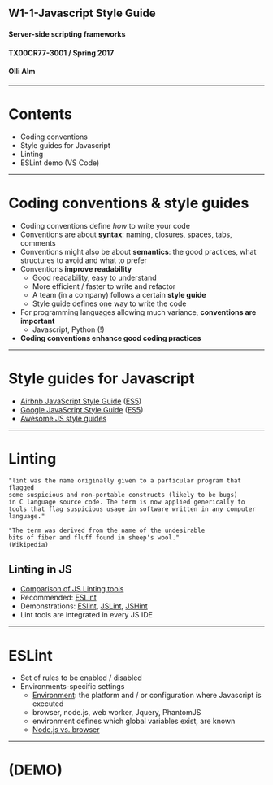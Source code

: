 ## W1-1-Javascript Style Guide
#### Server-side scripting frameworks 
#### TX00CR77-3001 / Spring 2017
#### Olli Alm

---

# Contents

* Coding conventions
* Style guides for Javascript
* Linting 
* ESLint demo (VS Code)

---

# Coding conventions & style guides

* Coding conventions define *how* to write your code
* Conventions are about **syntax**: naming, closures, spaces, tabs, comments
* Conventions might also be about **semantics**: the good practices, what structures to avoid and what to prefer
* Conventions **improve readability**
  * Good readability, easy to understand
  * More efficient / faster to write and refactor
  * A team (in a company) follows a certain **style guide**
  * Style guide defines one way to write the code 
* For programming languages allowing much variance, **conventions are important**
  * Javascript, Python (!)
* **Coding conventions enhance good coding practices**

---

# Style guides for Javascript

* [Airbnb JavaScript Style Guide](https://github.com/airbnb/javascript) ([ES5](https://github.com/airbnb/javascript/tree/es5-deprecated/es5))
* [Google JavaScript Style Guide](https://google.github.io/styleguide/jsguide.html) ([ES5](https://google.github.io/styleguide/javascriptguide.xml))
* [Awesome JS style guides](https://github.com/kciter/awesome-style-guide#javascript)

---

# Linting 

```
"lint was the name originally given to a particular program that flagged 
some suspicious and non-portable constructs (likely to be bugs) 
in C language source code. The term is now applied generically to 
tools that flag suspicious usage in software written in any computer language."

"The term was derived from the name of the undesirable 
bits of fiber and fluff found in sheep's wool."
(Wikipedia)
```
## Linting in JS

* [Comparison of JS Linting tools](https://www.sitepoint.com/comparison-javascript-linting-tools/)
* Recommended: [ESLint](http://eslint.org/) 
* Demonstrations: [ESlint](http://eslint.org/), [JSLint](http://www.jslint.com/), [JSHint](http://jshint.com/)
* Lint tools are integrated in every JS IDE

---

# ESLint 

* Set of rules to be enabled / disabled
* Environments-specific settings
  * [Environment](http://eslint.org/docs/user-guide/configuring): the platform and / or configuration where Javascript is executed
  * browser, node.js, web worker, Jquery, PhantomJS 
  * environment defines which global variables exist, are known
  * [Node.js vs. browser](http://voidcanvas.com/node-vs-browsers/)

---

# (DEMO)

